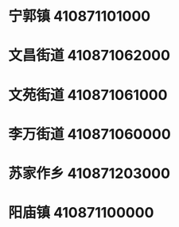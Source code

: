 # 宁郭镇 410871101000
# 文昌街道 410871062000
# 文苑街道 410871061000
# 李万街道 410871060000
# 苏家作乡 410871203000
# 阳庙镇 410871100000

